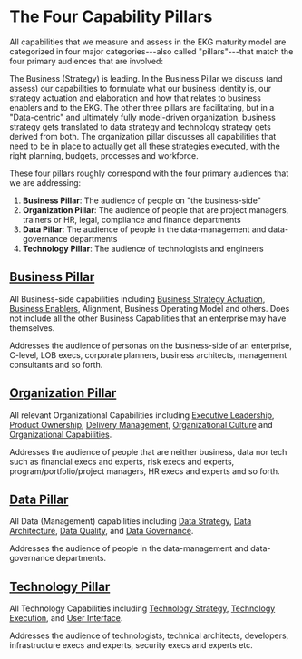 # The Four Capability Pillars

All capabilities that we measure and assess in the EKG maturity model are categorized
in four major categories---also called "pillars"---that match the four 
primary audiences that are involved:

The Business (Strategy) is leading.
In the Business Pillar we discuss (and assess) our capabilities to formulate what our business identity is,
our strategy actuation and elaboration and how that relates to business enablers and to the EKG.
The other three pillars are facilitating, but in a "Data-centric" and ultimately fully model-driven
organization, business strategy gets translated to data strategy
and technology strategy gets derived from both.
The organization pillar discusses all capabilities that need to be in place to actually get all these strategies
executed, with the right planning, budgets, processes and workforce.

These four pillars roughly correspond with the four primary audiences that we are addressing:

1. __Business Pillar__: The audience of people on "the business-side"
2. __Organization Pillar__: The audience of people that are project managers, trainers or HR, legal, compliance and finance departments
3. __Data Pillar__: The audience of people in the data-management and data-governance departments
4. __Technology Pillar__: The audience of technologists and engineers

## [Business Pillar](../../../pillar/business/)

All Business-side capabilities including
[Business Strategy Actuation](../../../pillar/business/business-strategy-actuation/),
[Business Enablers](../../../pillar/business/business-enablers/),
Alignment, Business Operating Model and others.
Does not include all the other Business Capabilities that
an enterprise may have themselves.

Addresses the audience of personas on the business-side of an enterprise, 
C-level, 
LOB execs,
corporate planners,
business architects,
management consultants and so forth.

## [Organization Pillar](../../../pillar/organization/)

All relevant Organizational Capabilities including
[Executive Leadership](../../../pillar/organization/executive-leadership/),
[Product Ownership](../../../pillar/organization/product-ownership/),
[Delivery Management](../../../pillar/organization/delivery-management/),
[Organizational Culture](../../../pillar/organization/organizational-culture/) and
[Organizational Capabilities](../../../pillar/organization/organizational-capabilities/).

Addresses the audience of people that are neither business, data nor tech such as financial execs and experts, risk
execs and experts, program/portfolio/project managers, HR execs and experts and so forth.

## [Data Pillar](../../../pillar/data/)

All Data (Management) capabilities including
[Data Strategy](../../../pillar/data/data-strategy/),
[Data Architecture](../../../pillar/data/data-architecture/),
[Data Quality](../../../pillar/data/data-quality/), and
[Data Governance](../../../pillar/data/data-governance/).

Addresses the audience of people in the data-management and data-governance departments.

## [Technology Pillar](../../../pillar/technology/)

All Technology Capabilities including
[Technology Strategy](../../../technology/technology-strategy/),
[Technology Execution](../../../technology/technology-execution/), and
[User Interface](../../../technology/user-interface/).

Addresses the audience of technologists, technical architects, developers, infrastructure execs and experts,
security execs and experts etc.


